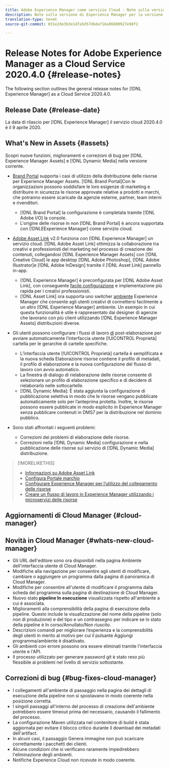 ```yaml
---
title: Adobe Experience Manager come servizio Cloud - Note sulla versione 2020.4.0
description: Note sulla versione di Experience Manager per la versione 2020.4.0
translation-type: tm+mt
source-git-commit: 031e2de3b3e1d7a5d57dbdaf16a96800927e98f2

---
```



# Release Notes for Adobe Experience Manager as a Cloud Service 2020.4.0 {#release-notes}

The following section outlines the general release notes for [!DNL Experience Manager] as a Cloud Service 2020.4.0.

## Release Date {#release-date}

La data di rilascio per [!DNL Experience Manager] il servizio cloud 2020.4.0 è il 9 aprile 2020.

## What&#39;s New in Assets {#assets}

Scopri nuove funzioni, miglioramenti e correzioni di bug per [!DNL Experience Manager Assets] e [!DNL Dynamic Media] nella versione corrente.

* [Brand Portal](https://docs.adobe.com/content/help/en/experience-manager-brand-portal/using/home.html) supporta i casi di utilizzo della distribuzione delle risorse per Experience Manager Assets. [!DNL Brand Portal]Con le organizzazioni possono soddisfare le loro esigenze di marketing e distribuire in sicurezza le risorse approvate relative a prodotti e marchi, che potranno essere scaricate da agenzie esterne, partner, team interni e rivenditori.
   * [!DNL Brand Portal] la configurazione è completata tramite [!DNL Adobe I/O] la console.
   * L&#39;origine delle risorse in non [!DNL Brand Portal] è ancora supportata con [!DNLEExperience Manager] come servizio cloud.

* [Adobe Asset Link](https://helpx.adobe.com/it/enterprise/using/adobe-asset-link.html) v2.0 funziona con [!DNL Experience Manager] un servizio cloud. [!DNL Adobe Asset Link] ottimizza la collaborazione tra creativi e professionisti del marketing nel processo di creazione dei contenuti, collegandosi [!DNL Experience Manager Assets] con [!DNL Creative Cloud] le app desktop [!DNL Adobe Photoshop], [!DNL Adobe Illustrator]e [!DNL Adobe InDesign] tramite il [!DNL Asset Link] pannello in-app.
   * [!DNL Experience Manager] è preconfigurata per [!DNL Adobe Asset Link], con conseguente [facile configurazione](https://helpx.adobe.com/enterprise/using/configure-aem-assets-for-asset-link.html) e implementazione più rapida per i creativi professionisti.
   * [!DNL Asset Link] ora supporta uno switcher [ambiente](https://helpx.adobe.com/enterprise/using/manage-assets-using-adobe-asset-link.html#UseAdobeAssetLink) Experience Manager che consente agli utenti creativi di connettersi facilmente a un altro [!DNL Experience Manager] ambiente. Un esempio in cui questa funzionalità è utile è rappresentato dai designer di agenzie che lavorano con più client utilizzando [!DNL Experience Manager Assets] distribuzioni diverse.

* Gli utenti possono configurare i flussi di lavoro [di](/help/assets/asset-microservices-configure-and-use.md#post-processing-workflows) post-elaborazione per avviare automaticamente l’interfaccia utente [!UICONTROL Proprietà] cartella per le gerarchie di cartelle specifiche.
   * L’interfaccia utente [!UICONTROL Proprietà] cartella è semplificata e la nuova scheda Elaborazione  risorse contiene il profilo di metadati, il profilo di elaborazione e la nuova configurazione del flusso di lavoro con avvio automatico.
   * La finestra di dialogo di rielaborazione delle risorse consente di selezionare un profilo di elaborazione specifico e di decidere di rielaborarlo nelle sottocartelle.
   * [!DNL Dynamic Media]: È stata aggiunta la configurazione di pubblicazione selettiva in modo che le risorse vengano pubblicate automaticamente solo per l’anteprima protetta. Inoltre, le risorse possono essere pubblicate in modo esplicito in Experience Manager senza pubblicare contenuti in DMS7 per la distribuzione nel dominio pubblico.

* Sono stati affrontati i seguenti problemi:
   * Correzioni dei problemi di elaborazione delle risorse.
   * Correzioni nella [!DNL Dynamic Media] configurazione e nella pubblicazione delle risorse sul servizio di [!DNL Dynamic Media] distribuzione.

>[!MORELIKETHIS]
>
>* [Informazioni su Adobe Asset Link](https://www.adobe.com/creativecloud/business/enterprise/adobe-asset-link.html)
>* [Configura Portale marchio](https://docs.adobe.com/content/help/en/experience-manager-brand-portal/using/publish/configure-aem-assets-with-brand-portal.html)
>* [Configurare Experience Manager per l’utilizzo del collegamento delle risorse](https://helpx.adobe.com/enterprise/using/configure-aem-assets-for-asset-link.html)
>* [Creare un flusso di lavoro in Experience Manager utilizzando i microservizi delle risorse](https://docs.adobe.com/content/help/en/experience-manager-cloud-service/assets/manage/asset-microservices-configure-and-use.html#post-processing-workflows)


## Aggiornamenti di Cloud Manager {#cloud-manager}

## Novità in Cloud Manager {#whats-new-cloud-manager}

* Gli URL dell&#39;editore sono ora disponibili nella pagina Ambiente dell&#39;interfaccia utente di Cloud Manager.
* Modifiche alla navigazione per consentire agli utenti di modificare, cambiare o aggiungere un programma dalla pagina di panoramica di Cloud Manager.
* Modifiche per consentire all&#39;utente di modificare il programma dalla scheda del programma sulla pagina di destinazione di Cloud Manager.
* Nuovo stato **pipeline In esecuzione** visualizzata rispetto all&#39;ambiente a cui è associata.
* Miglioramenti alla comprensibilità della pagina di esecuzione della pipeline. Questo include la visualizzazione del nome della pipeline (solo non di produzione) e del tipo e un contrassegno per indicare se lo stato della pipeline è In corso/Annullato/Non riuscito.
* Descrizioni comandi per migliorare l’esperienza e la comprensibilità degli utenti in merito al motivo per cui il pulsante Aggiungi programma/ambiente è disattivato.
* Gli ambienti con errore possono ora essere eliminati tramite l&#39;interfaccia utente e l&#39;API.
* Il processo utilizzato per generare password git è stato reso più flessibile ai problemi nel livello di servizio sottostante.

## Correzioni di bug {#bug-fixes-cloud-manager}

* I collegamenti all&#39;ambiente di passaggio nella pagina dei dettagli di esecuzione della pipeline non si spostavano in modo coerente nella posizione corretta.
* I singoli passaggi all&#39;interno del processo di creazione dell&#39;ambiente potrebbero essere timeout prima del necessario, causando il fallimento del processo.
* La configurazione Maven utilizzata nel contenitore di build è stata aggiornata per evitare il blocco critico durante il download dei metadati dell&#39;artifact.
* In alcuni casi, il passaggio Genera immagine non può scaricare correttamente i pacchetti dei clienti.
* Alcune condizioni che si verificano raramente impedirebbero l&#39;eliminazione degli ambienti.
* Notifiche Experience Cloud non ricevute in modo coerente.
